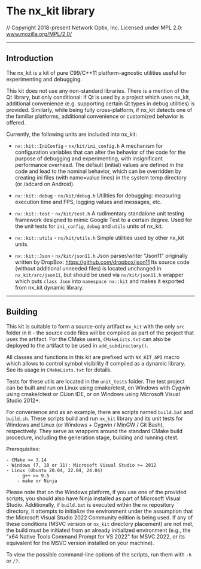 # The nx_kit library

// Copyright 2018-present Network Optix, Inc. Licensed under MPL 2.0: www.mozilla.org/MPL/2.0/

---------------------------------------------------------------------------------------------------
## Introduction

The nx_kit is a kit of pure C99/C++11 platform-agnostic utilities useful for experimenting and
debugging.

This kit does not use any non-standard libraries. There is a mention of the Qt library, but only
conditional: if Qt is used by a project which uses nx_kit, additional convenience (e.g.
supporting certain Qt types in debug utilities) is provided. Similarly, while being fully
cross-platform, if nx_kit detects one of the familiar platforms, additional convenience or
customized behavior is offered.

Currently, the following units are included into nx_kit:

- `nx::kit::IniConfig` - `nx/kit/ini_config.h`
   A mechanism for configuration variables that can alter the behavior of the code for the purpose
   of debugging and experimenting, with insignificant performance overhead. The default (initial)
   values are defined in the code and lead to the nominal behavior, which can be overridden by
   creating ini files (with name=value lines) in the system temp directory (or /sdcard on Android).

- `nx::kit::debug` - `nx/kit/debug.h`
   Utilities for debugging: measuring execution time and FPS, logging values and messages, etc.

- `nx::kit::test` - `nx/kit/test.h`
   A rudimentary standalone unit testing framework designed to mimic Google Test to a certain
   degree. Used for the unit tests for `ini_config`, `debug` and `utils` units of nx_kit.

- `nx::kit::utils` - `nx/kit/utils.h`
   Simple utilities used by other nx_kit units.

- `nx::kit::Json` - `nx/kit/json11.h`
  Json parser/writer "Json11" originally written by DropBox: https://github.com/dropbox/json11
  Its source code (without additional unneeded files) is located unchanged in `nx_kit/src/json11`,
  but should be used via `nx/kit/json11.h` wrapper which puts `class Json` into `namespace nx::kit`
  and makes it exported from nx_kit dynamic library.

---------------------------------------------------------------------------------------------------
## Building

This kit is suitable to form a source-only artifact `nx_kit` with the only `src` folder in it - the
source code files will be compiled as part of the project that uses the artifact. For the CMake
users, `CMakeLists.txt` can also be deployed to the artifact to be used in `add_subdirectory()`.

All classes and functions in this kit are prefixed with `NX_KIT_API` macro which allows to control
symbol visibility if compiled as a dynamic library. See its usage in `CMakeLists.txt` for details.

Tests for these utils are located in the `unit_tests` folder. The test project can be built and run
on Linux using cmake/ctest, on Windows with Cygwin using cmake/ctest or CLion IDE, or on Windows
using Microsoft Visual Studio 2012+.

For convenience and as an example, there are scripts named `build.bat` and `build.sh`. These
scripts build and run `nx_kit` library and its unit tests for Windows and Linux (or
Windows + Cygwin / MinGW / Git Bash), respectively. They serve as wrappers around the standard
CMake build procedure, including the generation stage, building and running ctest.

Prerequisites:
```
- CMake >= 3.14
- Windows (7, 10 or 11): Microsoft Visual Studio >= 2012
- Linux (Ubuntu 20.04, 22.04, 24.04)
    - g++ >= 9.5
    - make or Ninja
```

Please note that on the Windows platform, if you use one of the provided scripts, you should also
have Ninja installed as part of Microsoft Visual Studio. Additionally, if `build.bat` is
executed within the `nx` repository directory, it attempts to initialize the environment under the
assumption that the Microsoft Visual Studio 2022 Community edition is being used. If any of these
conditions (MSVC version or `nx_kit` directory placement) are not met, the build must be initiated
from an already initialized environment (e.g., the "x64 Native Tools Command Prompt for VS 2022"
for MSVC 2022, or its equivalent for the MSVC version installed on your machine).

To view the possible command-line options of the scripts, run them with `-h` or `/?`.
